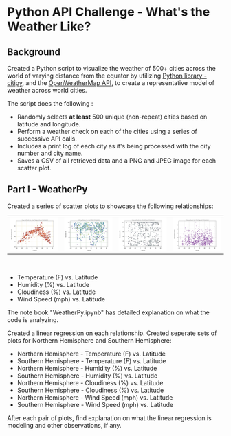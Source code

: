 
# Python API Challenge - What's the Weather Like?

## Background

Created a Python script to visualize the weather of 500+ cities across the world of varying distance from the equator by utilizing [Python library - citipy](https://pypi.python.org/pypi/citipy), and the [OpenWeatherMap API](https://openweathermap.org/api), to create a representative model of weather across world cities.

The script does the following : 

* Randomly selects **at least** 500 unique (non-repeat) cities based on latitude and longitude.
* Perform a weather check on each of the cities using a series of successive API calls.
* Includes a print log of each city as it's being processed with the city number and city name.
* Saves a CSV of all retrieved data and a PNG and JPEG image for each scatter plot.

## Part I - WeatherPy
Created a series of scatter plots to showcase the following relationships:
<br clear="all">
    <table width="50">
    <tr>
    <td width="20%"><img src="WeatherPy/output_plots/city_lat_vs_Max_Temp.jpeg"></td>
    <td width="20%"><img src="WeatherPy/output_plots/city_lat_vs_Humidity.jpeg"></td>
    <td width="20%"><img src="WeatherPy/output_plots/city_lat_vs_Cloudiness.jpeg"></td>
    <td width="20%"><img src="WeatherPy/output_plots/city_lat_vs_Wind_Speed.jpeg"></td>
    </tr></table>
    <br>
* Temperature (F) vs. Latitude
* Humidity (%) vs. Latitude
* Cloudiness (%) vs. Latitude
* Wind Speed (mph) vs. Latitude

The note book "WeatherPy.ipynb" has detailed explanation on what the code is analyzing.

Created a linear regression on each relationship. Created seperate sets of plots for Northern Hemisphere and Southern Hemisphere:

* Northern Hemisphere - Temperature (F) vs. Latitude
* Southern Hemisphere - Temperature (F) vs. Latitude
* Northern Hemisphere - Humidity (%) vs. Latitude
* Southern Hemisphere - Humidity (%) vs. Latitude
* Northern Hemisphere - Cloudiness (%) vs. Latitude
* Southern Hemisphere - Cloudiness (%) vs. Latitude
* Northern Hemisphere - Wind Speed (mph) vs. Latitude
* Southern Hemisphere - Wind Speed (mph) vs. Latitude

After each pair of plots, find explanation on what the linear regression is modeling and other observations, if any.
